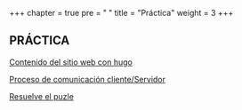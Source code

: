 +++
chapter = true
pre = "<b> </b>"
title = "Práctica"
weight = 3
+++

## PRÁCTICA



[Contenido del sitio web con hugo](dwes01)

[Proceso de comunicación cliente/Servidor](dwes02)

[Resuelve el puzle](dwes03)


